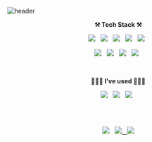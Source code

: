 ![header](https://capsule-render.vercel.app/api?type=waving&color=auto&height=200&section=header&text=SeonghoJoo&fontSize=50)

<p align="center"><strong> ⚒️ Tech Stack ⚒️ </strong></p>
<p align="center">
  <img src="https://img.shields.io/badge/C++-00599C?style=flat-square&logo=C++&logoColor=white"/></a> &nbsp;
  <img src="https://img.shields.io/badge/JavaScript-F7DF1E?style=flat-square&logo=JavaScript&logoColor=white"/></a> &nbsp;
  <img src="https://img.shields.io/badge/TypeScript-3178C6?style=flat-square&logo=TypeScript&logoColor=white"/></a> &nbsp;
  <img src="https://img.shields.io/badge/Node.js-339933?style=flat-square&logo=Node.js&logoColor=white"/></a> &nbsp;
  <img src="https://img.shields.io/badge/ts-node-3178C6?style=flat-square&logo=ts-node&logoColor=white"/></a> &nbsp;
</p>
<p align="center">
  <img src="https://img.shields.io/badge/Prisma-2D3748?style=flat-square&logo=Prisma&logoColor=white"/></a> &nbsp;
  <img src="https://img.shields.io/badge/GrpahQL-E434AA?style=flat-square&logo=GraphQL&logoColor=white"/></a> &nbsp;
  <img src="https://img.shields.io/badge/Apollo-311C87?style=flat-square&logo=Apollo GraphQL&logoColor=white"/></a> &nbsp;
  <img src="https://img.shields.io/badge/PostgreSQL-4169E1?style=flat-square&logo=PostgreSQL&logoColor=white"/></a> &nbsp;
</p>
<br>
<p align="center"><strong> 👨🏻‍💻 I've used 👨🏻‍💻 </strong></p>
<p align="center">
  <img src="https://img.shields.io/badge/GitHub-181717?style=flat-square&logo=GitHub&logoColor=white"/></a> &nbsp; 
  <img src="https://img.shields.io/badge/Heroku-430098?style=flat-square&logo=Heroku&logoColor=white"/></a> &nbsp;
  <img src="https://img.shields.io/badge/Amazon AWS-232F3E?style=flat-square&logo=Amazon AWS&logoColor=white"/></a> &nbsp;
</p>
   
<br>
<br>
<p align="center">
  <a href="https://hits.seeyoufarm.com"><img src="https://hits.seeyoufarm.com/api/count/incr/badge.svg?url=https%3A%2F%2Fgithub.com%2Fseongho-joo&count_bg=%233D94C8&title_bg=%23555555&icon=github.svg&icon_color=%23E7E7E7&title=hits&edge_flat=false"/></a> &nbsp;
  <a href="mailto:seongho.dev@gmail.com"> <img src="https://img.shields.io/badge/seongho.dev@gmail.com-d14836?style=flat-square&logo=Gmail&logoColor=white&link=seongho.dev@gmail.com"> &nbsp;
  <a href="https://www.instagram.com/seon__g/"><img src="https://img.shields.io/badge/seon__g-E4405F?style=flat-square&logo=Instagram&logoColor=white&link=https://www.instagram.com/seon__g/"/></a>
</p>
